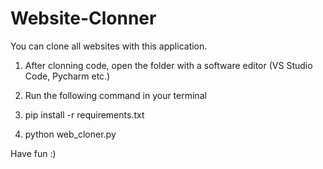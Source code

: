 # Website-Clonner
You can clone all websites with this application.  


1. After clonning code, open the folder with a software editor (VS Studio Code, Pycharm etc.)

  2. Run the following command in your terminal

3. pip install -r requirements.txt

  4. python web_cloner.py

Have fun :)
